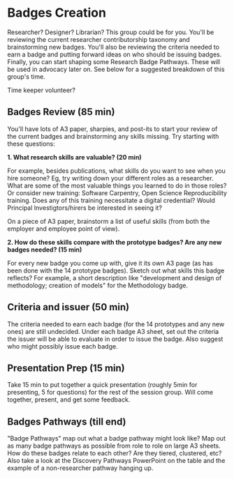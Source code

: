 # Badges Creation

Researcher? Designer? Librarian? This group could be for you. You'll be reviewing the current researcher contributorship taxonomy and brainstorming new badges. You'll also be reviewing the criteria needed to earn a badge and putting forward ideas on who should be issuing badges. Finally, you can start shaping some Research Badge Pathways. These will be used in advocacy later on. See below for a suggested breakdown of this group's time.  

Time keeper volunteer?

## Badges Review (85 min)

You'll have lots of A3 paper, sharpies, and post-its to start your review of the current badges and brainstorming any skills missing. Try starting with these questions:

**1. What research skills are valuable? (20 min)** 

For example, besides publications, what skills do you want to see when you hire someone? Eg, try writing down your different roles as a researcher. What are some of the most valuable things you learned to do in those roles? Or consider new training: Software Carpentry, Open Science Reproducibility training. Does any of this training necessitate a digital credential? Would Principal Investigtors/hirers be interested in seeing it?

On a piece of A3 paper, brainstorm a list of useful skills (from both the employer and employee point of view).

**2. How do these skills compare with the prototype badges? Are any new badges needed? (15 min)**

For every new badge you come up with, give it its own A3 page (as has been done with the 14 prototype badges). Sketch out what skills this badge reflects? For example, a short description like "development and design of methodology; creation of models" for the Methodology badge. 


## Criteria and issuer (50 min)

The criteria needed to earn each badge (for the 14 prototypes and any new ones) are still undecided. Under each badge A3 sheet, set out the criteria the issuer will be able to evaluate in order to issue the badge. Also suggest who might possibly issue each badge. 

## Presentation Prep (15 min)
Take 15 min to put together a quick presentation (roughly 5min for presenting, 5 for questions) for the rest of the session group. Will come together, present, and get some feedback.

## Badges Pathways (till end)

"Badge Pathways" map out what a badge pathway might look like? Map out as many badge pathways as possible from role to role on large A3 sheets. How do these badges relate to each other? Are they tiered, clustered, etc? Also take a look at the Discovery Pathways PowerPoint on the table and the example of a non-researcher pathway hanging up.



